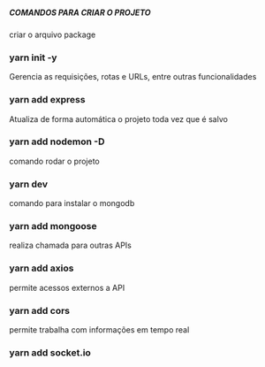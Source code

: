 ##### COMANDOS PARA CRIAR O PROJETO #####

criar o arquivo package
### yarn init -y

Gerencia as requisições, rotas e URLs, entre outras funcionalidades
### yarn add express

Atualiza de forma automática o projeto toda vez que é salvo
### yarn add nodemon -D

comando rodar o projeto
### yarn dev

comando para instalar o mongodb

### yarn add mongoose

realiza chamada para outras APIs
### yarn add axios

permite acessos externos a API
### yarn add cors

permite trabalha com informações em tempo real
### yarn add socket.io